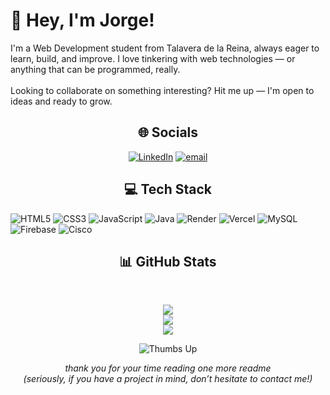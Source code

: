 # 👋 Hey, I'm Jorge!
I'm a Web Development student from Talavera de la Reina, always eager to learn, build, and improve. I love tinkering with web technologies — or anything that can be programmed, really. <br><br>Looking to collaborate on something interesting? Hit me up — I'm open to ideas and ready to grow.

<div align="center">

## 🌐 Socials



[![LinkedIn](https://img.shields.io/badge/LinkedIn-%230077B5.svg?logo=linkedin&logoColor=white)](https://linkedin.com/in/jorge-garcía-villaverde-332491257) [![email](https://img.shields.io/badge/Email-D14836?logo=gmail&logoColor=white)](mailto:jorgegarvillaverde@gmail.com)


  
## 💻 Tech Stack
  
</div>

![HTML5](https://img.shields.io/badge/html5-%23E34F26.svg?style=for-the-badge&logo=html5&logoColor=white) ![CSS3](https://img.shields.io/badge/css3-%231572B6.svg?style=for-the-badge&logo=css3&logoColor=white) ![JavaScript](https://img.shields.io/badge/javascript-%23323330.svg?style=for-the-badge&logo=javascript&logoColor=%23F7DF1E) ![Java](https://img.shields.io/badge/java-%23ED8B00.svg?style=for-the-badge&logo=openjdk&logoColor=white) ![Render](https://img.shields.io/badge/Render-%46E3B7.svg?style=for-the-badge&logo=render&logoColor=white) ![Vercel](https://img.shields.io/badge/vercel-%23000000.svg?style=for-the-badge&logo=vercel&logoColor=white) ![MySQL](https://img.shields.io/badge/mysql-4479A1.svg?style=for-the-badge&logo=mysql&logoColor=white) ![Firebase](https://img.shields.io/badge/firebase-a08021?style=for-the-badge&logo=firebase&logoColor=ffcd34) ![Cisco](https://img.shields.io/badge/cisco-%23049fd9.svg?style=for-the-badge&logo=cisco&logoColor=black)

<div align="center">

## 📊 GitHub Stats
<br/>

<img src="https://github-readme-stats.vercel.app/api?username=jorgegarv&theme=apprentice&hide_border=false&include_all_commits=false&count_private=false" /><br/>
<img src="https://nirzak-streak-stats.vercel.app/?user=jorgegarv&theme=apprentice&hide_border=false" /><br/>
<img src="https://github-readme-stats.vercel.app/api/top-langs/?username=jorgegarv&theme=apprentice&hide_border=false&include_all_commits=false&count_private=false&layout=compact" />

</div>

<div align="center">

![Thumbs Up](https://media4.giphy.com/media/v1.Y2lkPTc5MGI3NjExMng2bmlhNTNnanZ3YTY4Ynl5ZWV2cHM1NXZ0cHY4MjF1MHA3d3d2dSZlcD12MV9pbnRlcm5hbF9naWZfYnlfaWQmY3Q9Zw/111ebonMs90YLu/giphy.gif)

_thank you for your time reading one more readme_  
_(seriously, if you have a project in mind, don’t hesitate to contact me!)_

</div>
